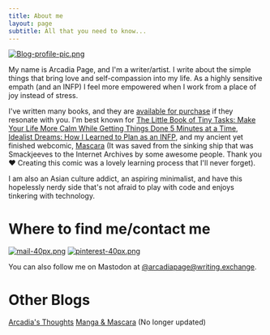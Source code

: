 ```yaml
---
title: About me
layout: page
subtitle: All that you need to know...
---
```


[![Blog-profile-pic.png](https://i.postimg.cc/0ytyY9N1/Blog-profile-pic.png)](https://postimg.cc/sMhzydST)

My name is Arcadia Page, and I'm a writer/artist. I write about the simple things that bring love and self-compassion into my life. As a highly sensitive empath (and an INFP) I feel more empowered when I work from a place of joy instead of stress.


I've written many books, and they are [available for purchase](https://payhip.com/ArcadiaPage/collection/books) if they resonate with you. I'm best known for [The Little Book of Tiny Tasks: Make Your Life More Calm While Getting Things Done 5 Minutes at a Time](https://payhip.com/b/e32lr), [Idealist Dreams: How I Learned to Plan as an INFP](https://payhip.com/b/KrBh), and my ancient yet finished webcomic, [Mascara](https://ia801806.us.archive.org/33/items/smackjeeves-59912/59912/index.html#1) (It was saved from the sinking ship that was Smackjeeves to the Internet Archives by some awesome people. Thank you ❤️ Creating this comic was a lovely learning process that I'll never forget).

I am also an Asian culture addict, an aspiring minimalist, and have this hopelessly nerdy side that's not afraid to play with code and enjoys tinkering with technology.

# Where to find me/contact me

[![mail-40px.png](https://i.postimg.cc/yxz84Qmx/mail-40px.png)](mailto:arcadiapage@gmail.com) [![pinterest-40px.png](https://i.postimg.cc/gJh27F61/pinterest-40px.png)](https://www.pinterest.com/arcadiapage/) 

You can also follow me on Mastodon at [@arcadiapage@writing.exchange](https://writing.exchange/web/@arcadiapage).

# Other Blogs

[Arcadia's Thoughts](https://arcadia.thoughts.page/)
[Manga & Mascara](https://manga-arcadia.blogspot.com/) (No longer updated)
